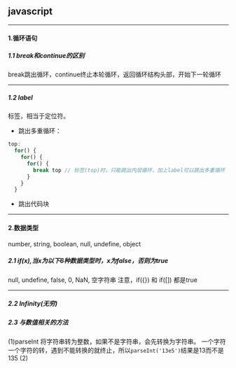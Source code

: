 ## javascript
***
#### 1.循环语句
##### 1.1 break和continue的区别
break跳出循环，continue终止本轮循环，返回循环结构头部，开始下一轮循环
***
##### 1.2 label
标签，相当于定位符。
- 跳出多重循环：
```js
top:
  for() {
    for() {
      for() {
        break top // 标签(top)时，只能跳出内层循环，加上label可以跳出多重循环
      }
    }
  }
```
- 跳出代码块
***

#### 2.数据类型
number, string, boolean, null, undefine, object
##### 2.1 if(x),当x为以下6种数据类型时，x为false，否则为true
null, undefine, false, 0, NaN, 空字符串
注意，if({}) 和 if([]) 都是true
***
##### 2.2 Infinity(无穷)
##### 2.3 与数值相关的方法
(1)parseInt 将字符串转为整数，如果不是字符串，会先转换为字符串。
一个字符一个字符的转，遇到不能转换的就终止，所以`parseInt('13e5')`结果是13而不是135
(2)


